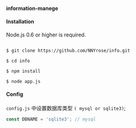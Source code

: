 #### information-manege



#### Installation

Node.js 0.6 or higher is required.

```shell

$ git clone https://github.com/NNYrose/info.git

$ cd info 

$ npm install

$ node app.js

```

#### Config

`config.js` 中设置数据库类型 `( mysql or sqlite3)`;

```javascript
const DBNAME = 'sqlite3'; // mysql
```





